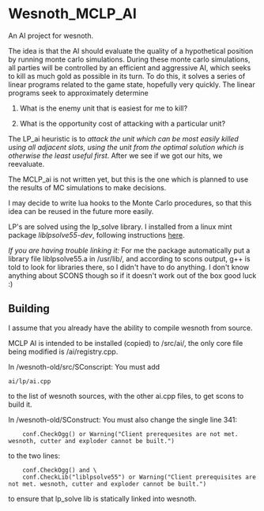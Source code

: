 Wesnoth_MCLP_AI
===============

An AI project for wesnoth. 

The idea is that the AI should evaluate the quality of a hypothetical position by running monte carlo simulations. 
During these monte carlo simulations, all parties will be controlled by an efficient and aggressive AI, which seeks
to kill as much gold as possible in its turn. To do this, it solves a series of linear programs related to the game
state, hopefully very quickly. The linear programs seek to approximately determine

1) What is the enemy unit that is easiest for me to kill?

2) What is the opportunity cost of attacking with a particular unit?

The LP_ai heuristic is to *attack the unit which can be most easily killed using all adjacent slots, using the 
unit from the optimal solution which is otherwise the least useful first*. After we see if we got our hits, we reevaluate.

The MCLP_ai is not written yet, but this is the one which is planned to use the results of MC simulations to make decisions.

I may decide to write lua hooks to the Monte Carlo procedures, so that this idea can be reused in the future more easily.

LP's are solved using the lp_solve library. I installed from a linux mint package *liblpsolve55-dev*, following instructions <a href="http://web.mit.edu/lpsolve/doc/Build.htm#Implicit linking with the lpsolve static library ">here</a>.

*If you are having trouble linking it:* For me the package automatically put a library file liblpsolve55.a in /usr/lib/, and according to scons output, g++ is told to look for libraries there, so I didn't have to do anything. I don't know anything about SCONS though so if it doesn't work out of the box good luck :)


Building
--------

I assume that you already have the ability to compile wesnoth from source.

MCLP AI is intended to be installed (copied) to /src/ai/, the only core file being modified is /ai/registry.cpp. 

In /wesnoth-old/src/SConscript: You must add 

    ai/lp/ai.cpp 
    
to the list of wesnoth sources, with the other ai.cpp files, to get scons to build it.

In /wesnoth-old/SConstruct: You must also change the single line 341:

        conf.CheckOgg() or Warning("Client prerequesites are not met. wesnoth, cutter and exploder cannot be built.")

to the two lines:

        conf.CheckOgg() and \
        conf.CheckLib("liblpsolve55") or Warning("Client prerequisites are not met. wesnoth, cutter and exploder cannot be built.")

to ensure that lp_solve lib is statically linked into wesnoth.
